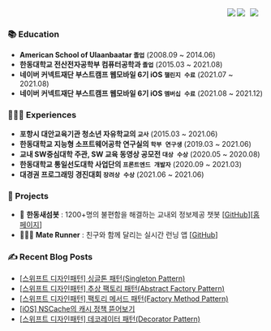 
<div>
  <a href="https://jeonyeohun.tistory.com/">
<img
src="http://img.shields.io/badge/-Tech%20Blog-655ced?style=flat&logo=github&link=https://jeonyeohun.tistory.com/"
style="height : auto; margin-left : 10px; margin-right : 10px;" align="right"/>
</a>
  <img src="https://hits.seeyoufarm.com/api/count/incr/badge.svg?url=https%3A%2F%2Fgithub.com%2Fjeonyeohun&count_bg=%234A75FF&title_bg=%23FDFDFC&icon=&icon_color=%23E7E7E7&title=%F0%9F%91%8B&edge_flat=true" align="right" />
  <a href="https://solved.ac/hunihun956"><img src="http://mazassumnida.wtf/api/mini/generate_badge?boj=hunihun956" align="right" /></a>
</div>

<br/>

### 📚 Education

- **American School of Ulaanbaatar `졸업`** (2008.09 ~ 2014.06)<br/>
- **한동대학교 전산전자공학부 컴퓨터공학과 `졸업`** (2015.03 ~ 2021.08)<br/>
- **네이버 커넥트재단 부스트캠프 웹모바일 6기 iOS `챌린지 수료`** (2021.07 ~ 2021.08)<br/>
- **네이버 커넥트재단 부스트캠프 웹모바일 6기 iOS `멤버십 수료`** (2021.08 ~ 2021.12)<br/>

### 🙋🏻‍♂️ Experiences

- **포항시 대안교육기관 청소년 자유학교의 `교사`** (2015.03 ~ 2021.06) </br>
- **한동대학교 지능형 소프트웨어공학 연구실의 `학부 연구생`** (2019.03 ~ 2021.06) </br>
- **교내 SW중심대학 주관, SW 교육 동영상 공모전 `대상 수상`** (2020.05 ~ 2020.08) </br>
- **한동대학교 통일선도대학 사업단의 `프론트엔드 개발자`** (2020.09 ~ 2021.03) </br>
- **대경권 프로그래밍 경진대회 `장려상 수상`** (2021.06 ~ 2021.06) </br>

### 👀 Projects

- 🤖 **한동새섬봇** : 1200+명의 불편함을 해결하는 교내외 정보제공 챗봇 [[GitHub](https://github.com/jeonyeohun/SaeSeomBot)][[홈페이지](https://pf.kakao.com/_XxaQyK)]
- 🏃🏻‍♂️ **Mate Runner** : 친구와 함께 달리는 실시간 런닝 앱 [[GitHub](https://github.com/boostcampwm-2021/iOS06-MateRunner)]


### ✍ Recent Blog Posts 
- [[스위프트 디자인패턴] 싱글톤 패턴(Singleton Pattern)](https://jeonyeohun.tistory.com/388) <br>
- [[스위프트 디자인패턴] 추상 팩토리 패턴(Abstract Factory Pattern)](https://jeonyeohun.tistory.com/386) <br>
- [[스위프트 디자인패턴] 팩토리 메서드 패턴(Factory Method Pattern)](https://jeonyeohun.tistory.com/385) <br>
- [[iOS] NSCache의 캐시 정책 뜯어보기](https://jeonyeohun.tistory.com/383) <br>
- [[스위프트 디자인패턴] 데코레이터 패턴(Decorator Pattern)](https://jeonyeohun.tistory.com/382) <br>
